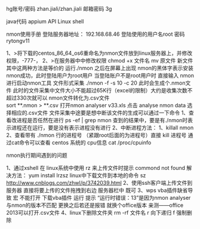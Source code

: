 hg账号/密码
zhan.jiali/zhan.jiali
邮箱密码 3g


java代码
appium API
Linux shell



nmon使用手册
登陆服务器地址： 192.168.68.46
登陆使用的用户名root 密码 rytongv11

1、>将下载的centos_86_64_os6重命名为nmon文件放到linux服务器上，并修改权限，-777-，
2、>在服务器中中修改权限 chmod +x 文件名
     mv 原文件 新文件
其中这两种方法是等价的
运行./nmon 之后在屏幕上出现  nmon的黑体字表示安装nmon成功，此时登陆用户为root用户
当登陆账户不是root用户时 直接输入 nmon 进行启动nmon工具
文件形式采集 
./nmon -f -s 10 -c 20 此时会生成个.nmon文件
此时的文件采集中文件大小不能超过65K行（excel的限制）大约是收集次数不超过330次就可以
nmon文件转化为.csv文件  
sort **.nmon > **.csv
打开nmon analyser v33.xls
点击 analyse nmon data 选择相应的.csv文件 
文件采集中途要是想中断该文件的生成可以通过一下命令
	1、查看改进程是否任然在进行 ps -ef | grep nmon 查到的结果中，要是有./nmon时表示进程还在运行，要是没有表示进程没有进行
	2、中断进程方法：
		1、killall nmon
		2、查看带有 ./nmon 行的进程号 （紧跟root后面的为进程号）直接 kill 进程号
通过cat命令可以查看 centos 系统的 cpu信息
cat /proc/cpuinfo



nmon执行期间遇到的问题

1、通过xshell 在 linux系统中使用  rz 来上传文件时提示 commond not found 
解决方法： yum install lrzsz
  linux中下载文件到本地的命令 sz
http://www.cnblogs.com/zhwl/p/3742039.html
2、使用ssh客户端上传文件到服务器
直接将要上传的文件拖拽到右边 服务器栏中 既可
3、wps vba插件缺省导致 宏 不能打开
下载vba插件 运行
提示 “运行时错误：13”是因为nmon analyser 与nmon的版本不匹配
更换之后若还是报错 就换个office版本 亲测——office 2013可以打开.csv文件
4、linux下删除文件夹 rm -rf 文件名    r 向下递归 f 强制删除

